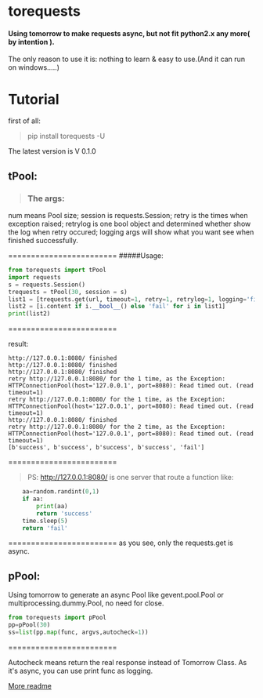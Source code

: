 # torequests

#### Using tomorrow to make requests async, but not fit python2.x any more( by intention ).

The only reason to use it is: nothing to learn & easy to use.(And it can run on windows.....)


# Tutorial

first of all:
>pip install torequests -U

The latest version is V 0.1.0

## tPool:

>### The args:
num means Pool size; session is requests.Session; retry is the times when exception raised; retrylog is one bool object and determined whether show the log when retry occured; logging args will show what you want see when finished successfully.

========================
#####Usage:

```python
from torequests import tPool
import requests
s = requests.Session()
trequests = tPool(30, session = s)
list1 = [trequests.get(url, timeout=1, retry=1, retrylog=1, logging='finished') for url in ['http://127.0.0.1:8080/']*5]
list2 = [i.content if i.__bool__() else 'fail' for i in list1]
print(list2)
```

========================

result:

```
http://127.0.0.1:8080/ finished
http://127.0.0.1:8080/ finished
http://127.0.0.1:8080/ finished
retry http://127.0.0.1:8080/ for the 1 time, as the Exception: HTTPConnectionPool(host='127.0.0.1', port=8080): Read timed out. (read timeout=1)
retry http://127.0.0.1:8080/ for the 1 time, as the Exception: HTTPConnectionPool(host='127.0.0.1', port=8080): Read timed out. (read timeout=1)
http://127.0.0.1:8080/ finished
retry http://127.0.0.1:8080/ for the 2 time, as the Exception: HTTPConnectionPool(host='127.0.0.1', port=8080): Read timed out. (read timeout=1)
[b'success', b'success', b'success', b'success', 'fail']
```

========================
>PS:
http://127.0.0.1:8080/ is one server that route a function like:

```python
    aa=random.randint(0,1)
    if aa:
        print(aa)
        return 'success'
    time.sleep(5)
    return 'fail'
```

========================
as you see, only the requests.get is async.


## pPool:

Using tomorrow to generate an async Pool like gevent.pool.Pool or multiprocessing.dummy.Pool, no need for close.

```python
from torequests import pPool
pp=pPool(30)
ss=list(pp.map(func, argvs,autocheck=1))
```

========================

Autocheck means return the real response instead of Tomorrow Class.
As it's async, you can use print func as logging. 


[More readme](README1.md)



